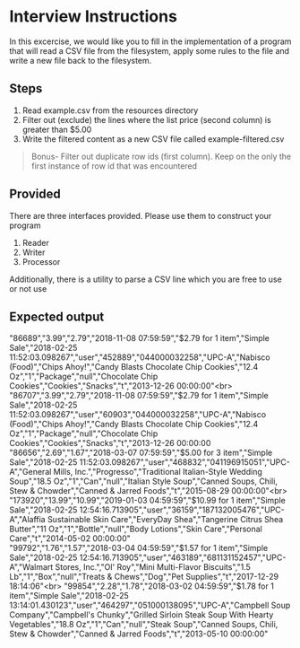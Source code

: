 # Interview Instructions

In this excercise, we would like you to fill in the implementation of a program that will read a CSV file from the filesystem, apply some rules to the file and write a new file back to the filesystem.

## Steps
1. Read example.csv from the resources directory
2. Filter out (exclude) the lines where the list price (second column) is greater than $5.00
3. Write the filtered content as a new CSV file called example-filtered.csv

>Bonus- Filter out duplicate row ids (first column).  Keep on the only the first instance of row id that was encountered


## Provided
There are three interfaces provided.  Please use them to construct your program

1. Reader
2. Writer
3. Processor

Additionally, there is a utility to parse a CSV line which you are free to use or not use

## Expected output

"86689","3.99","2.79","2018-11-08 07:59:59","$2.79 for 1 item","Simple Sale","2018-02-25 11:52:03.098267","user","452889","044000032258","UPC-A","Nabisco (Food)","Chips Ahoy!","Candy Blasts Chocolate Chip Cookies","12.4 Oz","1","Package","null","Chocolate Chip Cookies","Cookies","Snacks","t","2013-12-26 00:00:00"<br>
"86707","3.99","2.79","2018-11-08 07:59:59","$2.79 for 1 item","Simple Sale","2018-02-25 11:52:03.098267","user","60903","044000032258","UPC-A","Nabisco (Food)","Chips Ahoy!","Candy Blasts Chocolate Chip Cookies","12.4 Oz","1","Package","null","Chocolate Chip Cookies","Cookies","Snacks","t","2013-12-26 00:00:00<br>
"86656","2.69","1.67","2018-03-07 07:59:59","$5.00 for 3 item","Simple Sale","2018-02-25 11:52:03.098267","user","468832","041196915051","UPC-A","General Mills, Inc.","Progresso","Traditional Italian-Style Wedding Soup","18.5 Oz","1","Can","null","Italian Style Soup","Canned Soups, Chili, Stew & Chowder","Canned & Jarred Foods","t","2015-08-29 00:00:00"<br> 
"173920","13.99","10.99","2019-01-03 04:59:59","$10.99 for 1 item","Simple Sale","2018-02-25 12:54:16.713905","user","36159","187132005476","UPC-A","Alaffia Sustainable Skin Care","EveryDay Shea","Tangerine Citrus Shea Butter","11 Oz","1","Bottle","null","Body Lotions","Skin Care","Personal Care","t","2014-05-02 00:00:00"<br>
"99792","1.76","1.57","2018-03-04 04:59:59","$1.57 for 1 item","Simple Sale","2018-02-25 12:54:16.713905","user","463189","681131152457","UPC-A","Walmart Stores, Inc.","Ol' Roy","Mini Multi-Flavor Biscuits","1.5 Lb","1","Box","null","Treats & Chews","Dog","Pet Supplies","t","2017-12-29 18:14:06"<br>
"99854","2.28","1.78","2018-03-02 04:59:59","$1.78 for 1 item","Simple Sale","2018-02-25 13:14:01.430123","user","464297","051000138095","UPC-A","Campbell Soup Company","Campbell's Chunky","Grilled Sirloin Steak Soup With Hearty Vegetables","18.8 Oz","1","Can","null","Steak Soup","Canned Soups, Chili, Stew & Chowder","Canned & Jarred Foods","t","2013-05-10 00:00:00"<br>  
